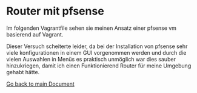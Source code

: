 # Router mit pfsense
Im folgenden Vagrantfile sehen sie meinen Ansatz einer pfsense vm basierend auf Vagrant.

Dieser Versuch scheiterte leider, da bei der Installation von pfsense sehr viele konfigurationen in einem GUI vorgenommen werden und durch die vielen Auswahlen in Menüs es praktisch unmöglich war dies sauber hinzukriegen, damit ich einen Funktionierend Router für meine Umgebung gehabt hätte.

[Go back to main Document](https://github.com/Daddey69/Modul_300/blob/master/README.md)